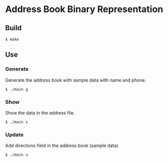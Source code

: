 # Address Book Binary Representation

## Build
```console
$ make
```

## Use
### Generate
Generate the address book with sample data with name and phone.
```console
$ ./main g
```

### Show
Show the data in the address file.
```console
$ ./main s
```

### Update
Add directions field in the address book (sample data).
```console
$ ./main u
```

